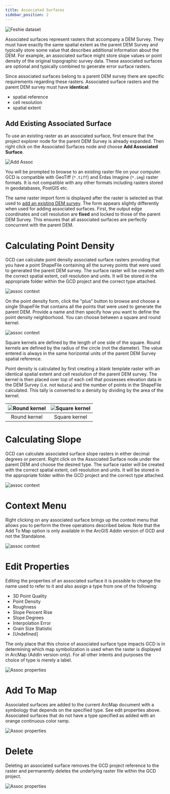 ```yaml
---
title: Associated Surfaces
sidebar_position: 2
---
```


![Feshie dataset](/img/datasets/feshie_200h.png)

Associated surfaces represent rasters that accompany a DEM Survey. They must have exactly the same spatial extent as the parent DEM Survey and typically store some value that describes additional information about the DEM. For example, an associated surface might store slope values or point density of the original topographic survey data. These associated surfaces are optional and typically combined to generate error surface rasters.

Since associated surfaces belong to a parent DEM survey there are  specific requirements regarding these rasters. Associated surface rasters and the parent DEM survey must have **identical**:

* spatial reference
* cell resolution
* spatial extent

## Add Existing Associated Surface

To use an existing raster as an associated surface, first ensure that the project explorer node for the parent DEM Survey is already expanded. Then right click on the Associated Surfaces node and choose **Add Associated Surface**.

![Add Assoc](/img/CommandRefs/00_ProjectExplorer/inputs/assoc/add-assoc.png)

You will be prompted to browse to an existing raster file on your computer. GCD is compatible with GeoTiff (`*.tiff`) and Erdas Imagine (`*.img`) raster formats. It is not compatible with any other formats including rasters stored in geodatabases, PostGIS etc. 

The same raster import form is displayed after the raster is selected as that used to [add an existing DEM survey](/Help/Inputs/dem-surveys#add-existing-dem-survey). The form appears slightly differently when used for adding associated surfaces. First, the output edge coordinates and cell resolution are **fixed** and locked to those of the parent DEM Survey. This ensures that all associated surfaces are perfectly concurrent with the parent DEM.

# Calculating Point Density

GCD can calculate point density associated surface rasters providing that you have a point ShapeFile containing all the survey points that were used to generated the parent DEM survey. The surface raster will be created with the correct spatial extent, cell resolution and units. It will be stored in the appropriate folder within the GCD project and the correct type attached.

![assoc context](/img/CommandRefs/00_ProjectExplorer/inputs/assoc/assoc_point_density_cms.png)

On the point density form, click the "plus" button to browse and choose a single ShapeFile that contains all the points that were used to generate the parent DEM. Provide a name and then specify how you want to define the point density neighborhood. You can choose between a square and round kernel.

![assoc context](/img/CommandRefs/00_ProjectExplorer/inputs/assoc/assoc_point_density.png)

Square kernels are defined by the length of one side of the square. Round kernels are defined by the radius of the circle (not the diameter). The value entered is always in the same horizontal units of the parent DEM Survey spatial reference.

Point density is calculated by first creating a blank template raster with an identical spatial extent and cell resolution of the parent DEM survey. The kernel is then placed over top of each cell that possesses elevation data in the DEM Survey (i.e. not `NoData`) and the number of points in the ShapeFile calculated. This tally is converted to a density by dividing by the area of the kernel.

| ![Round kernel](/img/CommandRefs/00_ProjectExplorer/inputs/assoc/point_density_round_kernal.png) | ![Square kernel](/img/CommandRefs/00_ProjectExplorer/inputs/assoc/point_density_square_kernal.png) |
|:--:|:--:|
| Round kernel | Square kernel |

# Calculating Slope

GCD can calculate associated surface slope rasters in either decimal degrees or percent. Right click on the Associated Surface node under the parent DEM and choose the desired type. The surface raster will be created with the correct spatial extent, cell resolution and units. It will be stored in the appropriate folder within the GCD project and the correct type attached.

![assoc context](/img/CommandRefs/00_ProjectExplorer/inputs/assoc/assoc_slope.png)

# Context Menu

Right clicking on any associated surface brings up the context menu that allows you to perform the three operations described below. Note that the Add To Map option is only available in the ArcGIS Addin version of GCD and not the Standalone.

![assoc context](/img/CommandRefs/00_ProjectExplorer/inputs/assoc/assoc_context.png)

# Edit Properties

Editing the properties of an associated surface it is possible to change the name used to refer to it and also assign a type from one of the following:

- 3D Point Quality
- Point Density
- Roughness
- Slope Percent Rise
- Slope Degrees
- Interpolation Error
- Grain Size Statistic
- [Undefined]

The only place that this choice of associated surface type impacts GCD is in determining which map symbolization is used when the raster is displayed in ArcMap (AddIn version only). For all other intents and purposes the choice of type is merely a label.

![Assoc properties](/img/CommandRefs/00_ProjectExplorer/inputs/assoc/assoc_properties.png)

# Add To Map

Associated surfaces are added to the current ArcMap document with a symbology that depends on the specified type. See edit properties above. Associated surfaces that do not have a type specified as added with an orange continuous color ramp.

![Assoc properties](/img/CommandRefs/00_ProjectExplorer/inputs/assoc/assoc_add_to_map.png)

# Delete

Deleting an associated surface removes the GCD project reference to the raster and permanently deletes the underlying raster file within the GCD project.

![Assoc properties](/img/CommandRefs/00_ProjectExplorer/inputs/assoc/assoc_delete.png)